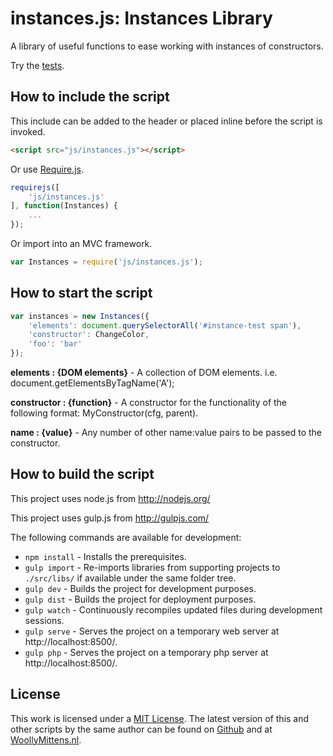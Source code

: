 # instances.js: Instances Library

A library of useful functions to ease working with instances of constructors.

Try the <a href="http://www.woollymittens.nl/default.php?url=useful-instances">tests</a>.

## How to include the script

This include can be added to the header or placed inline before the script is invoked.

```html
<script src="js/instances.js"></script>
```

Or use [Require.js](https://requirejs.org/).

```js
requirejs([
	'js/instances.js'
], function(Instances) {
	...
});
```

Or import into an MVC framework.

```js
var Instances = require('js/instances.js');
```

## How to start the script

```javascript
var instances = new Instances({
	'elements': document.querySelectorAll('#instance-test span'),
	'constructor': ChangeColor,
	'foo': 'bar'
});
```

**elements : {DOM elements}** - A collection of DOM elements. i.e. document.getElementsByTagName('A');

**constructor : {function}** - A constructor for the functionality of the following format: MyConstructor(cfg, parent).

**name : {value}** - Any number of other name:value pairs to be passed to the constructor.

## How to build the script

This project uses node.js from http://nodejs.org/

This project uses gulp.js from http://gulpjs.com/

The following commands are available for development:
+ `npm install` - Installs the prerequisites.
+ `gulp import` - Re-imports libraries from supporting projects to `./src/libs/` if available under the same folder tree.
+ `gulp dev` - Builds the project for development purposes.
+ `gulp dist` - Builds the project for deployment purposes.
+ `gulp watch` - Continuously recompiles updated files during development sessions.
+ `gulp serve` - Serves the project on a temporary web server at http://localhost:8500/.
+ `gulp php` - Serves the project on a temporary php server at http://localhost:8500/.

## License

This work is licensed under a [MIT License](https://opensource.org/licenses/MIT). The latest version of this and other scripts by the same author can be found on [Github](https://github.com/WoollyMittens) and at [WoollyMittens.nl](https://www.woollymittens.nl/).
